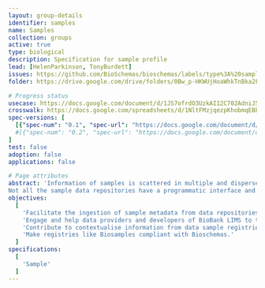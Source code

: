 ```yaml
---
layout: group-details
identifier: samples
name: Samples
collection: groups
active: true
type: biological
description: Specification for sample profile
lead: [HelenParkinson, TonyBurdett]
issues: https://github.com/BioSchemas/bioschemas/labels/type%3A%20samples
folder: https://drive.google.com/drive/folders/0Bw_p-HKWUjHoaWhkTnBka2FWRE0

# Progress status
usecase: https://docs.google.com/document/d/1JS7ofrdO3UzkAI12C702AdniJ5fr-CRGIC84bQC-_VI/edit#heading=h.a4qqs3w7ptjr
crosswalk: https://docs.google.com/spreadsheets/d/1NltFMzjqezpKhobmqEBEvASLziZjq73a_AqWnNi3IOs/edit#gid=0
spec-versions: [
  [{"spec-num": "0.1", "spec-url": "https://docs.google.com/document/d/1JS7ofrdO3UzkAI12C702AdniJ5fr-CRGIC84bQC-_VI"}]#,
  #[{"spec-num": "0.2", "spec-url": "https://docs.google.com/document/d/1fn-of4cxGJLYiw1G3-KepZsIE0Ptq4GSx-h3jPmvdvc"}]
]
test: false
adoption: false
applications: false

# Page attributes
abstract: 'Information of samples is scattered in multiple and dispersed samples data repositories.
Not all the sample data repositories have a programmatic interface and the existing variety of programmatic interfaces are diverse and changeable.'
objectives:
  [
    'Facilitate the ingestion of sample metadata from data repositories (eg. Biobank databases) into registries like the Biosamples, BBMRI Biobank directory or the UKCRC Tissue Directory via Bioschemas.',
    'Engage and help data providers and developers of BioBank LIMS to test and adopt the exposure of sample metadata via Bioschemas',
    'Contribute to contextualise information from data sample registries (eg. Biosamples) and biobank sample repositories (eg. NL Biobank) and Biobank Registries (eg. BBMRI Biobank directory)',
    'Make registries like Biosamples compliant with Bioschemas.'
  ]
specifications:
  [  
    'Sample'
  ]
---
```

